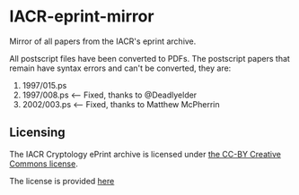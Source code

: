 # IACR-eprint-mirror
Mirror of all papers from the IACR's eprint archive.

All postscript files have been converted to PDFs.
The postscript papers that remain have syntax errors and can't be converted, they are:

1. 1997/015.ps
2. 1997/008.ps <-- Fixed, thanks to @Deadlyelder
3. 2002/003.ps <-- Fixed, thanks to Matthew McPherrin


## Licensing

The IACR Cryptology ePrint archive is licensed under [the CC-BY Creative Commons license](https://eprint.iacr.org/about.html#license).

The license is provided [here](https://creativecommons.org/licenses/by/3.0/)
